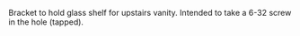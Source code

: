 Bracket to hold glass shelf for upstairs vanity.
Intended to take a 6-32 screw in the hole (tapped).

